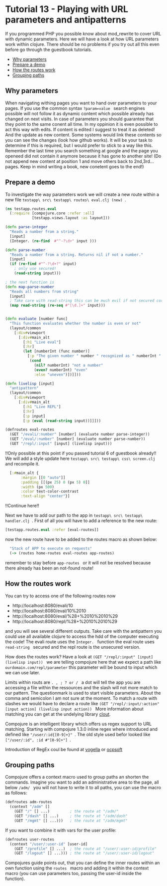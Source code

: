 # Tutorial 13 - Playing with **URL parameters** and antipatterns
If you programmed PHP you possible know about mod_rewrite to cover URL with dynamic parameters. Here we will have a look at how URL parameters work within clojure.
There should be no problems if you try out all this even before go through the guestbook tutorials.

- [Why parameters](#why-parameters)
- [Prepare a demo](#prepare-a-demo)
- [How the routes work](#how-the-routes-work)
- [Grouping paths](#grouping-paths)

## Why parameters
When navigating withing pages you want to hand over parameters to your pages. If you use the common syntax `?param=value ` search engines possible will not follow it as dynamic content which possible already has changed on next visits.
In case of parameters you should guarantee that they point to the same conent all time. In my oppinion it is even possible to act this way with edits.
If content is edited I suggest to treat it as deleted! And the update as new content. Some systems would link these contents so you can see the changes (look how github works).
It will be your task to determine if this is required, but I would prefer to stick to a way like this.
Remember the last time you search something at google and the page you openeed did not contain it anymore because it has gone to another site! (Do not append new content at position 1 and move others back to 2nd,3rd... pages. Keep in mind writing a book, new conetent goes to the end!)

## Prepare a demo
To investigate the way parameters work we will create a new route within a new file `testapp\ src\ testapp\ routes\ eval.clj (new) `.

```clojure
(ns testapp.routes.eval
  (:require [compojure.core :refer :all]
            [testapp.views.layout :as layout]))

(defn parse-integer
  "Reads a number from a string."
  [input]
  (Integer. (re-find  #"^-?\d+" input )))

(defn parse-number
  "Reads a number from a string. Returns nil if not a number."
  [input]
  (if (re-find #"^-?\d+?" input)
    ; only use secured!
    (read-string input)))

; the next function is
(defn map-parse-number
  "Reads all numbers from string"
  [input]
  ; Take care with read-string this can be much evil if not secured correctly!
  (map read-string (re-seq #"[\d.]+" input)))


(defn evaluate [number func]
  "This function evaluates whether the number is even or not"
  (layout/common
    [:div#viewport
      [:div#main_alt
        [:h1 "Live eval"]
        [:hr]
        (let [numberInt (func number)]
          [:p "The given number " number " recognized as " numberInt " is "
           (cond
             (nil? numberInt) "not a number"
             (even? numberInt) "even"
             :else "uneven")])]]))

(defn livelisp [input]
  "antipattern"
  (layout/common
    [:div#viewport
      [:div#main_alt
        [:h1 "Live REPL"]
        [:hr]
        [:p input]
        [:p (eval (read-string input))]]]))

(defroutes eval-routes
  (GET "/evali/:number" [number] (evaluate number parse-integer))
  (GET "/eval/:number" [number] (evaluate number parse-number))
  (GET "/repl/:input" [input] (livelisp input)))

```

!!Only possible at this point if you passed tutorial 6 of guestbook already!!
We will add a style update here `testapp\ src\ testapp\ css\ screen.clj ` and recompile it.

```clojure
  [:#main_alt {
       :margin [[0 "auto"]]
       :padding [[(px 25) 0 (px 5) 0]]
       :width (px 500)
       :color text-color-contrast
       :text-align "center"}]

```

!!Continue here!!

Next we have to add our path to the app in `testapp\ src\ testapp\ handler.clj `.
First of all you will have to add a reference to the new route:

```clojure
[testapp.routes.eval :refer [eval-routes]]

```

now the new route have to be added to the routes macro as shown below:

```clojure
  "Stack of APP to execute on requests"
  (-> (routes home-routes eval-routes app-routes)
```

remember to stay before `app-routes ` or it will not be resolved because there already has been an not-found route!

## How the routes work
You can try to access one of the following routes now
- http://localhost:8080/evali/10
- http://localhost:8080/eval/10%2010
- http://localhost:8080/eval/%28+%2010%2010%29
- http://localhost:8080/repl/%28+%2010%2010%29

and you will see several different outputs. Take care with the antipattern you could use all available clojure to access the hdd of the computer executing the code! The evali route uses the `Integer. ` function the eval route uses `read-string ` secured and the repl route is the unsecured version.

How does the routes work? Have a look at `(GET "/repl/:input" [input] (livelisp input)) ` we are telling compojure here that we expect a path like `ourdomain.com/repl/parameter` this parameter will be bound to input which we can use later.

Limits within routs are `. , ; ? or / ` a dot will tell the app you are accessing a file within the ressources and the slash will not more match to our pattern. The questionmark is used to start visible parameters. About the comma and semicolon I am not sure at the moment. To match a route with slashes we would have to declare a route like `(GET "/repl/:input/:action" [input action] (livelisp input action)) `
More information about matching you can get at the undelying library [clout](https://github.com/weavejester/clout).

Compojure is an intelligent library which offers us regex support to URL matching.
Starting with compojure 1.3.0 inline regex where introduced and defined like `"/user/:id{[0-9]+}" `.
The old style used befor looked like `["/user/:id", :id #"[0-9]+"] `.

Introduction of RegEx coul be found at [vogella](http://www.vogella.com/tutorials/JavaRegularExpressions/article.html) or [ocpsoft](http://www.ocpsoft.org/opensource/guide-to-regular-expressions-in-java-part-1/)

## Grouping paths
Compojure offers a context macro used to group paths an shorten the commands.
Imagine you want to add an administrative area to the page, all below `/adm/ ` you will not have to write it to all paths, you can use the macro as follows:

```clojure
(defroutes adm-routes
  (context "/adm" []
    (GET "/" [] ...)         ; the route at "/adm/"
    (GET "/dash" [] ...)     ; the route at "/adm/dash"
    (GET "/mgmt" [] ...)))   ; the route at "/adm/mgmt"

```

If you want to combine it with vars for the user profile:

```clojure
(defroutes user-routes
  (context "/user/:user-id" [user-id]
    (GET "/profile" [] ...)  ; the route at "/user/:user-id/profile"
    (GET "/logout" [] ...))) ; the route at "/user/:user-id/logout"

```

Compojures guide points out, that you can define the inner routes within an own function using the `routes ` macro and adding it within the context macro (you can use parameters too, passing the user-id inside the function).
